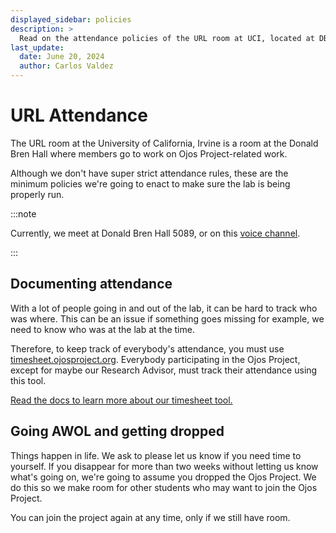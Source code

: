 ```yaml
---
displayed_sidebar: policies
description: >
  Read on the attendance policies of the URL room at UCI, located at DBH 5089.
last_update:
  date: June 20, 2024
  author: Carlos Valdez
---
```


# URL Attendance

The URL room at the University of California, Irvine is a room at the Donald Bren
Hall where members go to work on Ojos Project-related work.

Although we don't have super strict attendance rules, these are the minimum
policies we're going to enact to make sure the lab is being properly run.

:::note

Currently, we meet at Donald Bren Hall 5089, or on this [voice channel](https://discord.com/channels/1247989934430617620/1253408948820770887).

:::

## Documenting attendance

With a lot of people going in and out of the lab, it can be hard to track who
was where. This can be an issue if something goes missing for example, we need
to know who was at the lab at the time.

Therefore, to keep track of everybody's attendance, you must use
[timesheet.ojosproject.org](https://timesheet.ojosproject.org/). Everybody
participating in the Ojos Project, except for maybe our Research Advisor, must
track their attendance using this tool.

[Read the docs to learn more about our timesheet tool.](/docs/website/kimai)

## Going AWOL and getting dropped

Things happen in life. We ask to please let us know if you need time to yourself.
If you disappear for more than two weeks without letting us know what's
going on, we're going to assume you dropped the Ojos Project. We do this so
we make room for other students who may want to join the Ojos Project.

You can join the project again at any time, only if we still have room.
